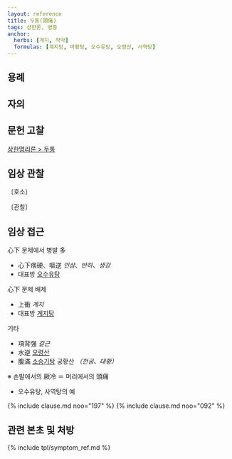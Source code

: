 ```yaml
---
layout: reference
title: 두통(頭痛)
tags: 상한론, 병증
anchor:
  herbs: [계지, 작약]
  formulas: [계지탕, 마황탕, 오수유탕, 오령산, 사역탕]
---
```



## 용례



## 자의




## 문헌 고찰

[상한명리론 > 두통]({{site.baseurl}}/reference/Books/Etc/상한명리론#두통)

## 임상 관찰


〔호소〕



〔관찰〕


## 임상 접근

心下 문제에서 병발 多
* 心下痞硬、嘔逆 _인삼、반하、생강_
* 대표방 [오수유탕]({{site.formulaurl}}/오수유탕)

心下 문제 배제
* 上衝 _계지_
* 대표방 [계지탕]({{site.formulaurl}}/오수유탕)

기타
* 項背强 _갈근_
* 水逆 [오령산]({{site.formulaurl}}/오령산)
* 腹滿 [소승기탕]({{site.formulaurl}}/소승기탕) 궁황산 _（천궁、대황）_


※ 손발에서의 厥冷 ＝ 머리에서의 頭痛
* 오수유탕, 사역탕의 예

{% include clause.md noo="197" %}
{% include clause.md noo="092" %}


## 관련 본초 및 처방


{% include tpl/symptom_ref.md %}
